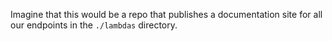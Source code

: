 Imagine that this would be a repo that publishes a documentation site for all our endpoints in the `./lambdas` directory.